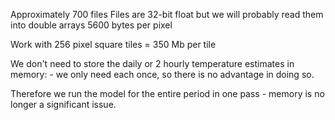 ﻿Approximately 700 files
Files are 32-bit float but we will probably read them into double arrays
5600 bytes per pixel

Work with 256 pixel square tiles
= 350 Mb per tile

We don't need to store the daily or 2 hourly temperature estimates in memory: - 
we only need each once, so there is no advantage in doing so. 

Therefore we run the model for the entire period in one pass - memory is no longer a significant issue. 
